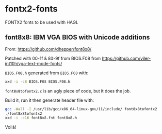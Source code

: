# fontx2-fonts

FONTX2 fonts to be used with HAGL

## font8x8: IBM VGA BIOS with Unicode additions

From: <https://github.com/dhepper/font8x8/>

Patched with 00-1f & 80-9f from BIOS.F08 from <https://github.com/viler-int10h/vga-text-mode-fonts/>

`BIOS.F08.h` generated from `BIOS.F08` with:

```bash
xxd -i -c8 BIOS.F08 BIOS.F08.h
```

`font8x8tofontx2.c` is an ugly piece of code, but it does the job.

Build it, run it then generate header file with:

```bash
gcc -Wall -I /usr/lib/gcc/x86_64-linux-gnu/11/include/ font8x8tofontx2.c -o font8x8tofontx2
./font8x8tofontx2
xxd -i -c16 font8x8.fnt font8x8.h
```

Voilà!
